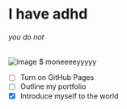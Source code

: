 # I have adhd
###### you do not
![image](https://github.com/rainnthundr/skills-communicate-using-markdown/assets/145371191/b13fb0b4-36c6-4999-8f02-fc7011ad4a3b)
$ moneeeeyyyyy
- [ ] Turn on GitHub Pages
- [ ] Outline my portfolio
- [X] Introduce myself to the world
